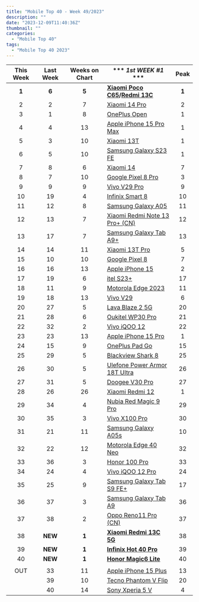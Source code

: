 ```yaml
---
title: "Mobile Top 40 - Week 49/2023"
description: ""
date: "2023-12-09T11:40:36Z"
thumbnail: ""
categories:
  - "Mobile Top 40"
tags:
  - "Mobile Top 40 2023"
---
```

<!--more-->
|**This Week**|**Last Week**|**Weeks on Chart**|*** *1st WEEK #1* ***|**Peak**|
|:----:|:----:|:----:|----|:----:|
|**1**|**6**|**5**|**[Xiaomi Poco C65](https://www.gsmarena.com/xiaomi_poco_c65-12684.php)/[Redmi 13C](https://www.gsmarena.com/xiaomi_redmi_13c-12689.php)**|**1**|
|2|2|7|[Xiaomi 14 Pro](https://www.gsmarena.com/xiaomi_14_pro-12643.php)|2|
|3|1|8|[OnePlus Open](https://www.gsmarena.com/oneplus_open-12619.php)|1|
|4|4|13|[Apple iPhone 15 Pro Max](https://www.gsmarena.com/apple_iphone_15_pro_max-12548.php)|1|
|5|3|10|[Xiaomi 13T](https://www.gsmarena.com/xiaomi_13t-12389.php)|1|
|6|5|10|[Samsung Galaxy S23 FE](https://www.gsmarena.com/samsung_galaxy_s23_fe-12520.php)|1|
|7|8|6|[Xiaomi 14](https://www.gsmarena.com/xiaomi_14-12626.php)|7|
|8|7|10|[Google Pixel 8 Pro](https://www.gsmarena.com/google_pixel_8_pro-12545.php)|3|
|9|9|9|[Vivo V29 Pro](https://www.gsmarena.com/vivo_v29_pro-12608.php)|9|
|10|19|4|[Infinix Smart 8](https://www.gsmarena.com/infinix_smart_8-12642.php)|10|
|11|12|8|[Samsung Galaxy A05](https://www.gsmarena.com/samsung_galaxy_a05-12583.php)|11|
|12|13|7|[Xiaomi Redmi Note 13 Pro+ (CN)](https://www.gsmarena.com/xiaomi_redmi_note_13_pro+-12572.php)|12|
|13|17|7|[Samsung Galaxy Tab A9+](https://www.gsmarena.com/samsung_galaxy_tab_a9+-12617.php)|13|
|14|14|11|[Xiaomi 13T Pro](https://www.gsmarena.com/xiaomi_14_pro-12643.php)|5|
|15|10|10|[Google Pixel 8](https://www.gsmarena.com/google_pixel_8-12546.php)|7|
|16|16|13|[Apple iPhone 15](https://www.gsmarena.com/apple_iphone_15-12559.php)|2|
|17|19|6|[itel S23+](https://www.gsmarena.com/itel_s23+-12571.php)|17|
|18|11|9|[Motorola Edge 2023](https://www.gsmarena.com/motorola_edge_(2023)-12620.php)|11|
|19|18|13|[Vivo V29](https://www.gsmarena.com/vivo_v29-12461.php)|6|
|20|27|5|[Lava Blaze 2 5G](https://www.gsmarena.com/lava_blaze_2_5g-12668.php)|20|
|21|28|6|[Oukitel WP30 Pro](https://www.gsmarena.com/oukitel_wp30_pro-12669.php)|21|
|22|32|2|[Vivo iQOO 12](https://www.gsmarena.com/vivo_iqoo_12-12691.php)|22|
|23|23|13|[Apple iPhone 15 Pro](https://www.gsmarena.com/apple_iphone_15_pro-12557.php)|1|
|24|15|9|[OnePlus Pad Go](https://www.gsmarena.com/oneplus_pad_go-12614.php)|15|
|25|29|5|[Blackview Shark 8](https://www.gsmarena.com/blackview_shark_8-12680.php)|25|
|26|30|5|[Ulefone Power Armor 18T Ultra](https://www.gsmarena.com/ulefone_power_armor_18t_ultra-12686.php)|26|
|27|31|5|[Doogee V30 Pro](https://www.gsmarena.com/doogee_v30_pro-12634.php)|27|
|28|26|26|[Xiaomi Redmi 12](https://www.gsmarena.com/xiaomi_redmi_12-12328.php)|1|
|29|34|4|[Nubia Red Magic 9 Pro](https://www.gsmarena.com/zte_nubia_red_magic_9_pro-12709.php)|29|
|30|35|3|[Vivo X100 Pro](https://www.gsmarena.com/vivo_x100_pro-12694.php)|30|
|31|21|11|[Samsung Galaxy A05s](https://www.gsmarena.com/samsung_galaxy_a05s-12584.php)|10|
|32|22|12|[Motorola Edge 40 Neo](https://www.gsmarena.com/motorola_edge_40_neo-12467.php)|32|
|33|36|3|[Honor 100 Pro](https://www.gsmarena.com/honor_100_pro-12699.php)|33|
|34|24|4|[Vivo iQOO 12 Pro](https://www.gsmarena.com/vivo_iqoo_12_pro-12690.php)|24|
|35|25|9|[Samsung Galaxy Tab S9 FE+](https://www.gsmarena.com/samsung_galaxy_tab_s9_fe+-12609.php)|17|
|36|37|3|[Samsung Galaxy Tab A9](https://www.gsmarena.com/samsung_galaxy_tab_a9-12616.php)|36|
|37|38|2|[Oppo Reno11 Pro (CN)](https://www.gsmarena.com/oppo_reno11_pro_(china)-12706.php)|37|
|38|**NEW**|**1**|**[Xiaomi Redmi 13C 5G](https://www.gsmarena.com/xiaomi_redmi_13c_5g-12726.php)**|38|
|39|**NEW**|**1**|**[Infinix Hot 40 Pro](https://www.gsmarena.com/infinix_hot_40_pro-12733.php)**|39|
|40|**NEW**|**1**|**[Honor Magic6 Lite](https://www.gsmarena.com/honor_magic6_lite-12730.php)**|40|
||||||
|OUT|33|11|[Apple iPhone 15 Plus](https://www.gsmarena.com/apple_iphone_15_plus-12558.php)|13|
||39|10|[Tecno Phantom V Flip](https://www.gsmarena.com/tecno_phantom_v_flip-12580.php)|20|
||40|14|[Sony Xperia 5 V](https://www.gsmarena.com/sony_xperia_5_v-12534.php)|4|